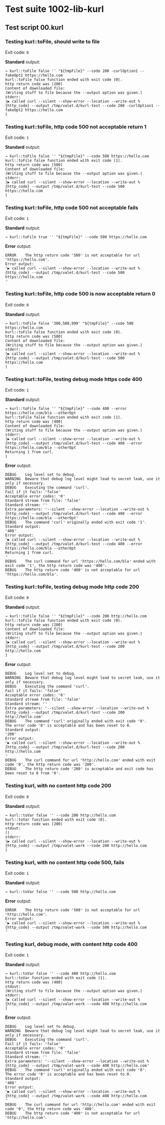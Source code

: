# Test suite 1002-lib-kurl

## Test script 00.kurl

### Testing kurl::toFile, should write to file

Exit code: `0`

**Standard** output:

```plaintext
→ kurl::toFile false '' "${tmpFile}" --code 200 -curlOption1 --fakeOpt2 https://hello.com
kurl::toFile false function ended with exit code ⌈0⌉.
http return code was ⌈200⌉
Content of downloaded file:
⌈Writing stuff to file because the --output option was given.⌉
stderr:
⌈▶ called curl --silent --show-error --location --write-out %{http_code} --output /tmp/valet.d/kurl-test --code 200 -curlOption1 --fakeOpt2 https://hello.com
⌉
```

### Testing kurl::toFile, http code 500 not acceptable return 1

Exit code: `1`

**Standard** output:

```plaintext
→ kurl::toFile false '' "${tmpFile}" --code 500 https://hello.com
kurl::toFile false function ended with exit code ⌈1⌉.
http return code was ⌈500⌉
Content of downloaded file:
⌈Writing stuff to file because the --output option was given.⌉
stderr:
⌈▶ called curl --silent --show-error --location --write-out %{http_code} --output /tmp/valet.d/kurl-test --code 500 https://hello.com
⌉
```

### Testing kurl::toFile, http code 500 not acceptable fails

Exit code: `1`

**Standard** output:

```plaintext
→ kurl::toFile true '' "${tmpFile}" --code 500 https://hello.com
```

**Error** output:

```log
ERROR    The http return code ⌜500⌝ is not acceptable for url ⌜https://hello.com⌝.
Error output:
⌜▶ called curl --silent --show-error --location --write-out %{http_code} --output /tmp/valet.d/kurl-test --code 500 https://hello.com
⌝
```

### Testing kurl::toFile, http code 500 is now acceptable return 0

Exit code: `0`

**Standard** output:

```plaintext
→ kurl::toFile false '300,500,999' "${tmpFile}" --code 500 https://hello.com
kurl::toFile false function ended with exit code ⌈0⌉.
http return code was ⌈500⌉
Content of downloaded file:
⌈Writing stuff to file because the --output option was given.⌉
stderr:
⌈▶ called curl --silent --show-error --location --write-out %{http_code} --output /tmp/valet.d/kurl-test --code 500 https://hello.com
⌉
```

### Testing kurl::toFile, testing debug mode https code 400

Exit code: `1`

**Standard** output:

```plaintext
→ kurl::toFile false '' "${tmpFile}" --code 400 --error https://hello.com/bla --otherOpt
kurl::toFile false function ended with exit code ⌈1⌉.
http return code was ⌈400⌉
Content of downloaded file:
⌈Writing stuff to file because the --output option was given.⌉
stderr:
⌈▶ called curl --silent --show-error --location --write-out %{http_code} --output /tmp/valet.d/kurl-test --code 400 --error https://hello.com/bla --otherOpt
Returning 1 from curl.
⌉
```

**Error** output:

```log
DEBUG    Log level set to debug.
WARNING  Beware that debug log level might lead to secret leak, use it only if necessary.
DEBUG    Executing the command ⌜curl⌝.
Fail if it fails: ⌜false⌝
Acceptable error codes: ⌜0⌝
Standard stream from file: ⌜false⌝
Standard stream: ⌜⌝
Extra parameters: ⌜--silent --show-error --location --write-out %{http_code} --output /tmp/valet.d/kurl-test --code 400 --error https://hello.com/bla --otherOpt⌝
DEBUG    The command ⌜curl⌝ originally ended with exit code ⌜1⌝.
Standard output:
⌜400⌝
Error output:
⌜▶ called curl --silent --show-error --location --write-out %{http_code} --output /tmp/valet.d/kurl-test --code 400 --error https://hello.com/bla --otherOpt
Returning 1 from curl.
⌝
DEBUG    The curl command for url ⌜https://hello.com/bla⌝ ended with exit code ⌜1⌝, the http return code was ⌜400⌝.
DEBUG    The http return code ⌜400⌝ is not acceptable for url ⌜https://hello.com/bla⌝.
```

### Testing kurl::toFile, testing debug mode http code 200

Exit code: `0`

**Standard** output:

```plaintext
→ kurl::toFile false '' "${tmpFile}" --code 200 http://hello.com
kurl::toFile false function ended with exit code ⌈0⌉.
http return code was ⌈200⌉
Content of downloaded file:
⌈Writing stuff to file because the --output option was given.⌉
stderr:
⌈▶ called curl --silent --show-error --location --write-out %{http_code} --output /tmp/valet.d/kurl-test --code 200 http://hello.com
⌉
```

**Error** output:

```log
DEBUG    Log level set to debug.
WARNING  Beware that debug log level might lead to secret leak, use it only if necessary.
DEBUG    Executing the command ⌜curl⌝.
Fail if it fails: ⌜false⌝
Acceptable error codes: ⌜0⌝
Standard stream from file: ⌜false⌝
Standard stream: ⌜⌝
Extra parameters: ⌜--silent --show-error --location --write-out %{http_code} --output /tmp/valet.d/kurl-test --code 200 http://hello.com⌝
DEBUG    The command ⌜curl⌝ originally ended with exit code ⌜0⌝.
The error code ⌜0⌝ is acceptable and has been reset to 0.
Standard output:
⌜200⌝
Error output:
⌜▶ called curl --silent --show-error --location --write-out %{http_code} --output /tmp/valet.d/kurl-test --code 200 http://hello.com
⌝
DEBUG    The curl command for url ⌜http://hello.com⌝ ended with exit code ⌜0⌝, the http return code was ⌜200⌝.
DEBUG    The http return code ⌜200⌝ is acceptable and exit code has been reset to 0 from ⌜0⌝.
```

### Testing kurl, with no content http code 200

Exit code: `0`

**Standard** output:

```plaintext
→ kurl::toVar false '' --code 200 http://hello.com
kurl::toVar function ended with exit code ⌈0⌉.
http return code was ⌈200⌉
stdout:
⌈⌉
stderr:
⌈▶ called curl --silent --show-error --location --write-out %{http_code} --output /tmp/valet-work --code 200 http://hello.com
⌉
```

### Testing kurl, with no content http code 500, fails

Exit code: `1`

**Standard** output:

```plaintext
→ kurl::toVar false '' --code 500 http://hello.com
```

**Error** output:

```log
ERROR    The http return code ⌜500⌝ is not acceptable for url ⌜http://hello.com⌝.
Error output:
⌜▶ called curl --silent --show-error --location --write-out %{http_code} --output /tmp/valet-work --code 500 http://hello.com
⌝
```

### Testing kurl, debug mode, with content http code 400

Exit code: `1`

**Standard** output:

```plaintext
→ kurl::toVar false '' --code 400 http://hello.com
kurl::toVar function ended with exit code ⌈1⌉.
http return code was ⌈400⌉
stdout:
⌈Writing stuff to file because the --output option was given.⌉
stderr:
⌈▶ called curl --silent --show-error --location --write-out %{http_code} --output /tmp/valet-work --code 400 http://hello.com
⌉
```

**Error** output:

```log
DEBUG    Log level set to debug.
WARNING  Beware that debug log level might lead to secret leak, use it only if necessary.
DEBUG    Executing the command ⌜curl⌝.
Fail if it fails: ⌜false⌝
Acceptable error codes: ⌜0⌝
Standard stream from file: ⌜false⌝
Standard stream: ⌜⌝
Extra parameters: ⌜--silent --show-error --location --write-out %{http_code} --output /tmp/valet-work --code 400 http://hello.com⌝
DEBUG    The command ⌜curl⌝ originally ended with exit code ⌜0⌝.
The error code ⌜0⌝ is acceptable and has been reset to 0.
Standard output:
⌜400⌝
Error output:
⌜▶ called curl --silent --show-error --location --write-out %{http_code} --output /tmp/valet-work --code 400 http://hello.com
⌝
DEBUG    The curl command for url ⌜http://hello.com⌝ ended with exit code ⌜0⌝, the http return code was ⌜400⌝.
DEBUG    The http return code ⌜400⌝ is not acceptable for url ⌜http://hello.com⌝.
```


